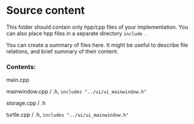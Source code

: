 # Source content
This folder should contain only hpp/cpp files of your implementation. 
You can also place hpp files in a separate directory `include `.

You can create a summary of files here. It might be useful to describe 
file relations, and brief summary of their content.

### Contents:

main.cpp

mainwindow.cpp / .h, `includes "../ui/ui_mainwindow.h"`

storage.cpp / .h

turtle.cpp / .h, `includes "../ui/ui_mainwindow.h"`
